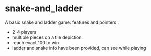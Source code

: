 # snake-and_ladder
A basic snake and ladder game.
features and pointers : 
- 2-4 players
- multiple pieces on a tile depiction
- reach exact 100 to win
- ladder and snake info have been provided, can see while playing
